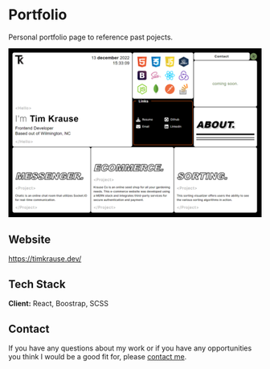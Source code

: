 # Portfolio

Personal portfolio page to reference past pojects.

![App Screenshot](src/images/portfolio_home.PNG)
## Website

https://timkrause.dev/

## Tech Stack

**Client:** React, Boostrap, SCSS
## Contact
If you have any questions about my work or if you have any opportunities you think I would be a good fit for, please [contact me](mailto:timkrausedev@gmail.com).
